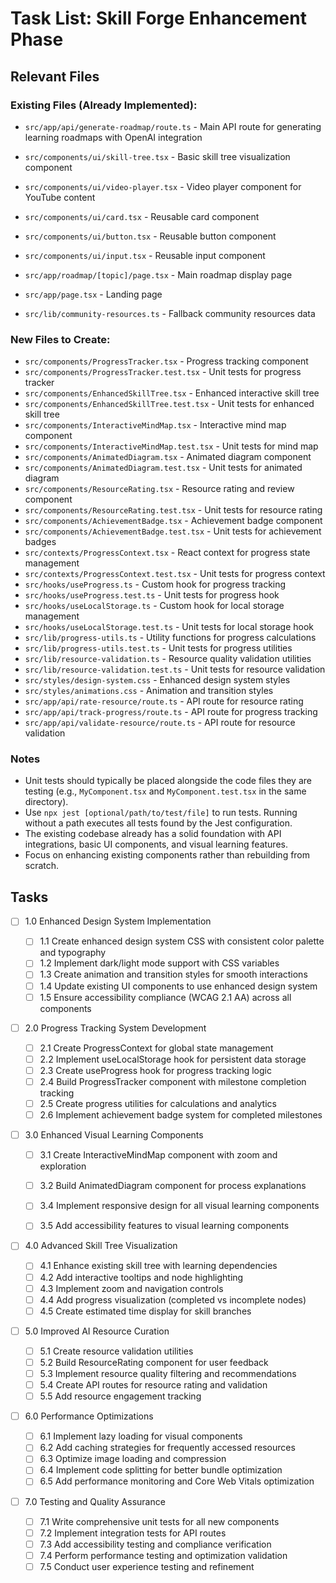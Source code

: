 # Task List: Skill Forge Enhancement Phase

## Relevant Files

### Existing Files (Already Implemented):

- `src/app/api/generate-roadmap/route.ts` - Main API route for generating learning roadmaps with OpenAI integration

- `src/components/ui/skill-tree.tsx` - Basic skill tree visualization component
- `src/components/ui/video-player.tsx` - Video player component for YouTube content
- `src/components/ui/card.tsx` - Reusable card component
- `src/components/ui/button.tsx` - Reusable button component
- `src/components/ui/input.tsx` - Reusable input component
- `src/app/roadmap/[topic]/page.tsx` - Main roadmap display page
- `src/app/page.tsx` - Landing page
- `src/lib/community-resources.ts` - Fallback community resources data

### New Files to Create:

- `src/components/ProgressTracker.tsx` - Progress tracking component
- `src/components/ProgressTracker.test.tsx` - Unit tests for progress tracker
- `src/components/EnhancedSkillTree.tsx` - Enhanced interactive skill tree
- `src/components/EnhancedSkillTree.test.tsx` - Unit tests for enhanced skill tree
- `src/components/InteractiveMindMap.tsx` - Interactive mind map component
- `src/components/InteractiveMindMap.test.tsx` - Unit tests for mind map
- `src/components/AnimatedDiagram.tsx` - Animated diagram component
- `src/components/AnimatedDiagram.test.tsx` - Unit tests for animated diagram
- `src/components/ResourceRating.tsx` - Resource rating and review component
- `src/components/ResourceRating.test.tsx` - Unit tests for resource rating
- `src/components/AchievementBadge.tsx` - Achievement badge component
- `src/components/AchievementBadge.test.tsx` - Unit tests for achievement badges
- `src/contexts/ProgressContext.tsx` - React context for progress state management
- `src/contexts/ProgressContext.test.tsx` - Unit tests for progress context
- `src/hooks/useProgress.ts` - Custom hook for progress tracking
- `src/hooks/useProgress.test.ts` - Unit tests for progress hook
- `src/hooks/useLocalStorage.ts` - Custom hook for local storage management
- `src/hooks/useLocalStorage.test.ts` - Unit tests for local storage hook
- `src/lib/progress-utils.ts` - Utility functions for progress calculations
- `src/lib/progress-utils.test.ts` - Unit tests for progress utilities
- `src/lib/resource-validation.ts` - Resource quality validation utilities
- `src/lib/resource-validation.test.ts` - Unit tests for resource validation
- `src/styles/design-system.css` - Enhanced design system styles
- `src/styles/animations.css` - Animation and transition styles
- `src/app/api/rate-resource/route.ts` - API route for resource rating
- `src/app/api/track-progress/route.ts` - API route for progress tracking
- `src/app/api/validate-resource/route.ts` - API route for resource validation

### Notes

- Unit tests should typically be placed alongside the code files they are testing (e.g., `MyComponent.tsx` and `MyComponent.test.tsx` in the same directory).
- Use `npx jest [optional/path/to/test/file]` to run tests. Running without a path executes all tests found by the Jest configuration.
- The existing codebase already has a solid foundation with API integrations, basic UI components, and visual learning features.
- Focus on enhancing existing components rather than rebuilding from scratch.

## Tasks

- [ ] 1.0 Enhanced Design System Implementation

  - [ ] 1.1 Create enhanced design system CSS with consistent color palette and typography
  - [ ] 1.2 Implement dark/light mode support with CSS variables
  - [ ] 1.3 Create animation and transition styles for smooth interactions
  - [ ] 1.4 Update existing UI components to use enhanced design system
  - [ ] 1.5 Ensure accessibility compliance (WCAG 2.1 AA) across all components

- [ ] 2.0 Progress Tracking System Development

  - [ ] 2.1 Create ProgressContext for global state management
  - [ ] 2.2 Implement useLocalStorage hook for persistent data storage
  - [ ] 2.3 Create useProgress hook for progress tracking logic
  - [ ] 2.4 Build ProgressTracker component with milestone completion tracking
  - [ ] 2.5 Create progress utilities for calculations and analytics
  - [ ] 2.6 Implement achievement badge system for completed milestones

- [ ] 3.0 Enhanced Visual Learning Components

  - [ ] 3.1 Create InteractiveMindMap component with zoom and exploration
  - [ ] 3.2 Build AnimatedDiagram component for process explanations

  - [ ] 3.4 Implement responsive design for all visual learning components
  - [ ] 3.5 Add accessibility features to visual learning components

- [ ] 4.0 Advanced Skill Tree Visualization

  - [ ] 4.1 Enhance existing skill tree with learning dependencies
  - [ ] 4.2 Add interactive tooltips and node highlighting
  - [ ] 4.3 Implement zoom and navigation controls
  - [ ] 4.4 Add progress visualization (completed vs incomplete nodes)
  - [ ] 4.5 Create estimated time display for skill branches

- [ ] 5.0 Improved AI Resource Curation

  - [ ] 5.1 Create resource validation utilities
  - [ ] 5.2 Build ResourceRating component for user feedback
  - [ ] 5.3 Implement resource quality filtering and recommendations
  - [ ] 5.4 Create API routes for resource rating and validation
  - [ ] 5.5 Add resource engagement tracking

- [ ] 6.0 Performance Optimizations

  - [ ] 6.1 Implement lazy loading for visual components
  - [ ] 6.2 Add caching strategies for frequently accessed resources
  - [ ] 6.3 Optimize image loading and compression
  - [ ] 6.4 Implement code splitting for better bundle optimization
  - [ ] 6.5 Add performance monitoring and Core Web Vitals optimization

- [ ] 7.0 Testing and Quality Assurance
  - [ ] 7.1 Write comprehensive unit tests for all new components
  - [ ] 7.2 Implement integration tests for API routes
  - [ ] 7.3 Add accessibility testing and compliance verification
  - [ ] 7.4 Perform performance testing and optimization validation
  - [ ] 7.5 Conduct user experience testing and refinement
